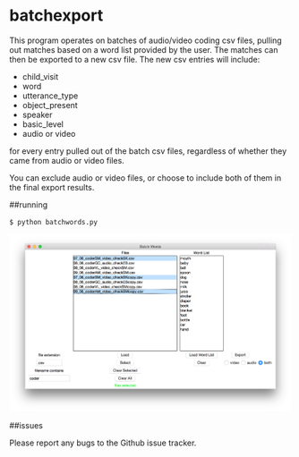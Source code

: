 # batchexport

This program operates on batches of audio/video coding csv files, pulling out matches based on a word list provided by the user. The matches can then be exported to a new csv file. The new csv entries will include:

* child_visit
* word
* utterance_type
* object_present
* speaker
* basic_level
* audio or video

for every entry pulled out of the batch csv files, regardless of whether they came from audio or video files.

You can exclude audio or video files, or choose to include both of them in the final export results.

##running

```bash
$ python batchwords.py
```

![batchwords](data/batchwords_screenshot.png)

##issues

Please report any bugs to the Github issue tracker.
